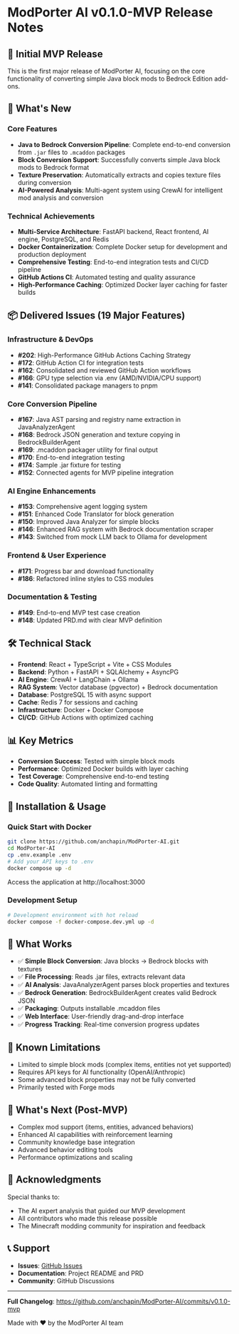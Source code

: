 # ModPorter AI v0.1.0-MVP Release Notes

## 🎉 Initial MVP Release

This is the first major release of ModPorter AI, focusing on the core functionality of converting simple Java block mods to Bedrock Edition add-ons.

## 🚀 What's New

### Core Features
- **Java to Bedrock Conversion Pipeline**: Complete end-to-end conversion from `.jar` files to `.mcaddon` packages
- **Block Conversion Support**: Successfully converts simple Java block mods to Bedrock format
- **Texture Preservation**: Automatically extracts and copies texture files during conversion
- **AI-Powered Analysis**: Multi-agent system using CrewAI for intelligent mod analysis and conversion

### Technical Achievements
- **Multi-Service Architecture**: FastAPI backend, React frontend, AI engine, PostgreSQL, and Redis
- **Docker Containerization**: Complete Docker setup for development and production deployment
- **Comprehensive Testing**: End-to-end integration tests and CI/CD pipeline
- **GitHub Actions CI**: Automated testing and quality assurance
- **High-Performance Caching**: Optimized Docker layer caching for faster builds

## 📦 Delivered Issues (19 Major Features)

### Infrastructure & DevOps
- **#202**: High-Performance GitHub Actions Caching Strategy
- **#172**: GitHub Action CI for integration tests  
- **#162**: Consolidated and reviewed GitHub Action workflows
- **#166**: GPU type selection via .env (AMD/NVIDIA/CPU support)
- **#141**: Consolidated package managers to pnpm

### Core Conversion Pipeline
- **#167**: Java AST parsing and registry name extraction in JavaAnalyzerAgent
- **#168**: Bedrock JSON generation and texture copying in BedrockBuilderAgent
- **#169**: .mcaddon packager utility for final output
- **#170**: End-to-end integration testing
- **#174**: Sample .jar fixture for testing
- **#152**: Connected agents for MVP pipeline integration

### AI Engine Enhancements
- **#153**: Comprehensive agent logging system
- **#151**: Enhanced Code Translator for block generation
- **#150**: Improved Java Analyzer for simple blocks
- **#146**: Enhanced RAG system with Bedrock documentation scraper
- **#143**: Switched from mock LLM back to Ollama for development

### Frontend & User Experience
- **#171**: Progress bar and download functionality
- **#186**: Refactored inline styles to CSS modules

### Documentation & Testing
- **#149**: End-to-end MVP test case creation
- **#148**: Updated PRD.md with clear MVP definition

## 🛠️ Technical Stack

- **Frontend**: React + TypeScript + Vite + CSS Modules
- **Backend**: Python + FastAPI + SQLAlchemy + AsyncPG
- **AI Engine**: CrewAI + LangChain + Ollama
- **RAG System**: Vector database (pgvector) + Bedrock documentation
- **Database**: PostgreSQL 15 with async support
- **Cache**: Redis 7 for sessions and caching
- **Infrastructure**: Docker + Docker Compose
- **CI/CD**: GitHub Actions with optimized caching

## 📊 Key Metrics

- **Conversion Success**: Tested with simple block mods
- **Performance**: Optimized Docker builds with layer caching
- **Test Coverage**: Comprehensive end-to-end testing
- **Code Quality**: Automated linting and formatting

## 🔧 Installation & Usage

### Quick Start with Docker
```bash
git clone https://github.com/anchapin/ModPorter-AI.git
cd ModPorter-AI
cp .env.example .env
# Add your API keys to .env
docker compose up -d
```

Access the application at http://localhost:3000

### Development Setup
```bash
# Development environment with hot reload
docker compose -f docker-compose.dev.yml up -d
```

## 🎯 What Works

- ✅ **Simple Block Conversion**: Java blocks → Bedrock blocks with textures
- ✅ **File Processing**: Reads .jar files, extracts relevant data
- ✅ **AI Analysis**: JavaAnalyzerAgent parses block properties and textures
- ✅ **Bedrock Generation**: BedrockBuilderAgent creates valid Bedrock JSON
- ✅ **Packaging**: Outputs installable .mcaddon files
- ✅ **Web Interface**: User-friendly drag-and-drop interface
- ✅ **Progress Tracking**: Real-time conversion progress updates

## 🚧 Known Limitations

- Limited to simple block mods (complex items, entities not yet supported)
- Requires API keys for AI functionality (OpenAI/Anthropic)
- Some advanced block properties may not be fully converted
- Primarily tested with Forge mods

## 🔮 What's Next (Post-MVP)

- Complex mod support (items, entities, advanced behaviors)
- Enhanced AI capabilities with reinforcement learning
- Community knowledge base integration
- Advanced behavior editing tools
- Performance optimizations and scaling

## 🙏 Acknowledgments

Special thanks to:
- The AI expert analysis that guided our MVP development
- All contributors who made this release possible
- The Minecraft modding community for inspiration and feedback

## 📞 Support

- **Issues**: [GitHub Issues](https://github.com/anchapin/ModPorter-AI/issues)
- **Documentation**: Project README and PRD
- **Community**: GitHub Discussions

---

**Full Changelog**: https://github.com/anchapin/ModPorter-AI/commits/v0.1.0-mvp

Made with ❤️ by the ModPorter AI team
